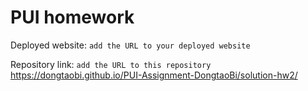 # PUI homework

Deployed website: `add the URL to your deployed website`

Repository link: `add the URL to this repository`
https://dongtaobi.github.io/PUI-Assignment-DongtaoBi/solution-hw2/